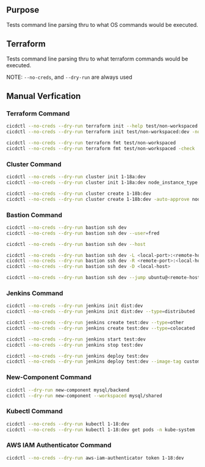 ## Purpose
Tests command line parsing thru to what OS commands would be executed.

## Terraform
Tests command line parsing thru to what terraform commands would be executed.

NOTE: `--no-creds`, and `--dry-run` are always used

## Manual Verfication

### Terraform Command
```bash
cicdctl --no-creds --dry-run terraform init --help test/non-workspaced:dev -no-color
cicdctl --no-creds --dry-run terraform init test/non-workspaced:dev -no-color

cicdctl --no-creds --dry-run terraform fmt test/non-workspaced
cicdctl --no-creds --dry-run terraform fmt test/non-workspaced -check
```

### Cluster Command
```bash
cicdctl --no-creds --dry-run cluster init 1-18a:dev
cicdctl --no-creds --dry-run cluster init 1-18a:dev node_instance_type:r5dn.4xlarge

cicdctl --no-creds --dry-run cluster create 1-18b:dev
cicdctl --no-creds --dry-run cluster create 1-18b:dev -auto-approve node_instance_type:r5dn.4xlarge
```

### Bastion Command
```bash
cicdctl --no-creds --dry-run bastion ssh dev
cicdctl --no-creds --dry-run bastion ssh dev --user=fred

cicdctl --no-creds --dry-run bastion ssh dev --host

cicdctl --no-creds --dry-run bastion ssh dev -L <local-port>:<remote-host>:<remote-port>
cicdctl --no-creds --dry-run bastion ssh dev -R <remote-port>:<local-host>:<local-port>
cicdctl --no-creds --dry-run bastion ssh dev -D <local-host>

cicdctl --no-creds --dry-run bastion ssh dev --jump ubuntu@<remote-host>
```

### Jenkins Command
```bash
cicdctl --no-creds --dry-run jenkins init dist:dev
cicdctl --no-creds --dry-run jenkins init dist:dev --type=distributed

cicdctl --no-creds --dry-run jenkins create test:dev --type=other
cicdctl --no-creds --dry-run jenkins create test:dev --type=colocated

cicdctl --no-creds --dry-run jenkins start test:dev
cicdctl --no-creds --dry-run jenkins stop test:dev

cicdctl --no-creds --dry-run jenkins deploy test:dev
cicdctl --no-creds --dry-run jenkins deploy test:dev --image-tag custom
```

### New-Component Command
```bash
cicdctl --dry-run new-component mysql/backend
cicdctl --dry-run new-component --workspaced mysql/shared
```

### Kubectl Command
```bash
cicdctl --no-creds --dry-run kubectl 1-18:dev
cicdctl --no-creds --dry-run kubectl 1-18:dev get pods -n kube-system
```

### AWS IAM Authenticator Command
```bash
cicdctl --no-creds --dry-run aws-iam-authenticator token 1-18:dev
```
